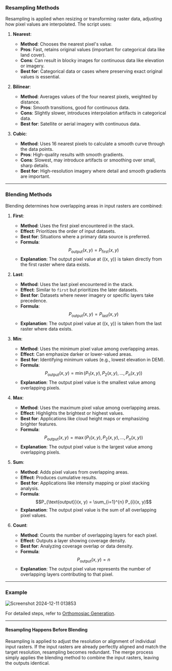 ### **Resampling Methods**
Resampling is applied when resizing or transforming raster data, adjusting how pixel values are interpolated. The script uses:

1. **Nearest**:
   - **Method**: Chooses the nearest pixel's value.
   - **Pros**: Fast, retains original values (important for categorical data like land cover).
   - **Cons**: Can result in blocky images for continuous data like elevation or imagery.
   - **Best for**: Categorical data or cases where preserving exact original values is essential.

2. **Bilinear**:
   - **Method**: Averages values of the four nearest pixels, weighted by distance.
   - **Pros**: Smooth transitions, good for continuous data.
   - **Cons**: Slightly slower, introduces interpolation artifacts in categorical data.
   - **Best for**: Satellite or aerial imagery with continuous data.

3. **Cubic**:
   - **Method**: Uses 16 nearest pixels to calculate a smooth curve through the data points.
   - **Pros**: High-quality results with smooth gradients.
   - **Cons**: Slowest, may introduce artifacts or smoothing over small, sharp details.
   - **Best for**: High-resolution imagery where detail and smooth gradients are important.

---

### **Blending Methods**
Blending determines how overlapping areas in input rasters are combined:

1. **First**:
   - **Method**: Uses the first pixel encountered in the stack.
   - **Effect**: Prioritizes the order of input datasets.
   - **Best for**: Situations where a primary data source is preferred.
   - **Formula**: 
     $$P_{\text{output}}(x, y) = P_{\text{first}}(x, y)$$
   - **Explanation**: The output pixel value at \((x, y)\) is taken directly from the first raster where data exists.

2. **Last**:
   - **Method**: Uses the last pixel encountered in the stack.
   - **Effect**: Similar to `first` but prioritizes the later datasets.
   - **Best for**: Datasets where newer imagery or specific layers take precedence.
   - **Formula**: 
     $$P_{\text{output}}(x, y) = P_{\text{last}}(x, y)$$
   - **Explanation**: The output pixel value at \((x, y)\) is taken from the last raster where data exists.

3. **Min**:
   - **Method**: Uses the minimum pixel value among overlapping areas.
   - **Effect**: Can emphasize darker or lower-valued areas.
   - **Best for**: Identifying minimum values (e.g., lowest elevation in DEM).
   - **Formula**:
     $$P_{\text{output}}(x, y) = \min(P_{1}(x, y), P_{2}(x, y), \dots, P_{n}(x, y))$$
   - **Explanation**: The output pixel value is the smallest value among overlapping pixels.

4. **Max**:
   - **Method**: Uses the maximum pixel value among overlapping areas.
   - **Effect**: Highlights the brightest or highest values.
   - **Best for**: Applications like cloud height maps or emphasizing brighter features.
   - **Formula**:
     $$P_{\text{output}}(x, y) = \max(P_{1}(x, y), P_{2}(x, y), \dots, P_{n}(x, y))$$
   - **Explanation**: The output pixel value is the largest value among overlapping pixels.

5. **Sum**:
   - **Method**: Adds pixel values from overlapping areas.
   - **Effect**: Produces cumulative results.
   - **Best for**: Applications like intensity mapping or pixel stacking analysis.
   - **Formula**:
     $$P_{\text{output}}(x, y) = \sum_{i=1}^{n} P_{i}(x, y)$$
   - **Explanation**: The output pixel value is the sum of all overlapping pixel values.

6. **Count**:
   - **Method**: Counts the number of overlapping layers for each pixel.
   - **Effect**: Outputs a layer showing coverage density.
   - **Best for**: Analyzing coverage overlap or data density.
   - **Formula**:
     $$P_{\text{output}}(x, y) = n$$
   - **Explanation**: The output pixel value represents the number of overlapping layers contributing to that pixel.

---
### **Example**
![Screenshot 2024-12-11 013853](https://github.com/user-attachments/assets/220ae2ae-3c13-482b-8e50-f3b7bb6d8e78)

For detailed steps, refer to [Orthomosiac Generation]([https://github.com/tamer017/Multi-Angular-Photogrammetry/blob/master/scripts/orhomosaic_generation.ipynb]).

---
#### **Resampling Happens Before Blending**
Resampling is applied to adjust the resolution or alignment of individual input rasters. If the input rasters are already perfectly aligned and match the target resolution, resampling becomes redundant. The merge process simply applies the blending method to combine the input rasters, leaving the outputs identical.

